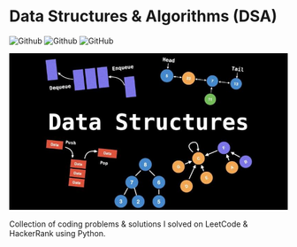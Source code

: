 # Data Structures & Algorithms (DSA)

![Github](https://img.shields.io/badge/languages-python-green.svg?longCache=true&style=for-the-badge)
![Github](https://img.shields.io/badge/languages-java-green.svg?longCache=true&style=for-the-badge)
![GitHub](https://img.shields.io/github/license/mashape/apistatus.svg?style=for-the-badge)

![alt text](https://raw.githubusercontent.com/auabake/dsa/main/LeetCode/dsa.jpg)

Collection of coding problems & solutions I solved on LeetCode & HackerRank using Python.

